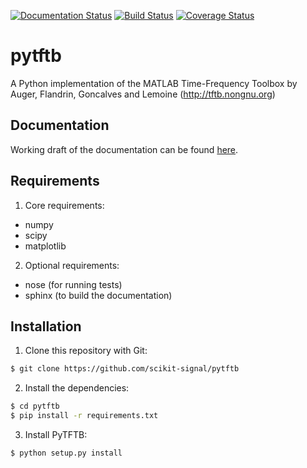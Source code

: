 [![Documentation Status](https://readthedocs.org/projects/pytftb/badge/?version=master)](http://pytftb.readthedocs.org/en/master/?badge=master)
[![Build Status](https://travis-ci.org/scikit-signal/pytftb.svg)](https://travis-ci.org/scikit-signal/pytftb)
[![Coverage Status](https://coveralls.io/repos/scikit-signal/pytftb/badge.svg?branch=master&service=github)](https://coveralls.io/github/scikit-signal/pytftb?branch=master)

pytftb
======

A Python implementation of the MATLAB Time-Frequency Toolbox by Auger, Flandrin, Goncalves and Lemoine (http://tftb.nongnu.org)

Documentation
-------------

Working draft of the documentation can be found [here](http://pytftb.rtfd.org).

Requirements
------------

1. Core requirements:
 * numpy
 * scipy
 * matplotlib
2. Optional requirements:
 * nose (for running tests)
 * sphinx (to build the documentation)


Installation
------------

1. Clone this repository with Git:

```bash
$ git clone https://github.com/scikit-signal/pytftb
```

2. Install the dependencies:

```bash
$ cd pytftb
$ pip install -r requirements.txt
```

3. Install PyTFTB:

```bash
$ python setup.py install
```
